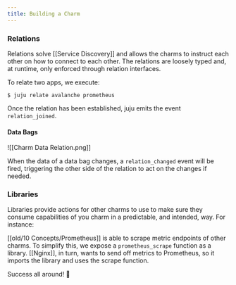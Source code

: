 ```yaml
---
title: Building a Charm
---
```

### Relations

Relations solve [[Service Discovery]] and allows the charms to instruct each other on how to connect to each other. The relations are loosely typed and, at runtime, only enforced through relation interfaces.

To relate two apps, we execute:

```
$ juju relate avalanche prometheus
```

Once the relation has been established, juju emits the event `relation_joined`.

#### Data Bags
![[Charm Data Relation.png]]

When the data of a data bag changes, a `relation_changed` event will be fired, triggering the other side of the relation to act on the changes if needed.

### Libraries
Libraries provide actions for other charms to use to make sure they consume capabilities of  you charm in a predictable, and intended, way. For instance:

[[old/10 Concepts/Prometheus]] is able to scrape metric endpoints of other charms. To simplify this, we expose a `prometheus_scrape` function as a library. [[Nginx]], in turn, wants to send off metrics to Prometheus, so it imports the library and uses the scrape function.

Success all around! :tada: